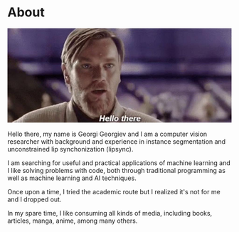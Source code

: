 # About

![hello_there](images/hello_there_900x379.png)

Hello there, my name is Georgi Georgiev and I am a computer vision researcher with background and experience in instance segmentation and unconstrained lip synchonization (lipsync).

I am searching for useful and practical applications of machine learning and I like solving problems with code, both through traditional programming as well as machine learning and AI techniques.

Once upon a time, I tried the academic route but I realized it's not for me and I dropped out.

In my spare time, I like consuming all kinds of media, including books, articles, manga, anime, among many others.